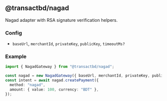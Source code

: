 ## @transactbd/nagad

Nagad adapter with RSA signature verification helpers.

### Config

- `baseUrl`, `merchantId`, `privateKey`, `publicKey`, `timeoutMs?`

### Example

```ts
import { NagadGateway } from "@transactbd/nagad";

const nagad = new NagadGateway({ baseUrl, merchantId, privateKey, publicKey });
const intent = await nagad.createPayment({
  method: "nagad",
  amount: { value: 100, currency: "BDT" },
});
```

